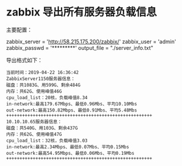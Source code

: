 # zabbix 导出所有服务器负载信息

主要配置：

zabbix_server = 'http://58.215.175.200/zabbix/'
zabbix_user = 'admin'
zabbix_passwd = '*********'
output_file = "./server_info.txt"




导出格式如下：
````
当前时间：2019-04-22 16:36:42
ZabbixServer1150服务器信息：
磁盘：共1083G、用599G、剩余484G
内存：共62G、使用峰值46G
cpu_load_list：20核，负载峰值8.34
in-network:最高179.67Mbps、最低0.96Mbs、平均10.10Mbs
out-network:最高150.82Mbps、最低0.91Mbs、平均5.48Mbs
+++++++++++++++++++++++++++++++++++++++++++++++++++++++
10.10.10.65服务器信息：
磁盘：共540G、用103G、剩余437G
内存：共62G、使用峰值47G
cpu_load_list：32核，负载峰值3.03
in-network:最高2.34Mbps、最低0.07Mbs、平均0.15Mbs
out-network:最高54.95Mbps、最低0.06Mbs、平均0.19Mbs
+++++++++++++++++++++++++++++++++++++++++++++++++++++++
````